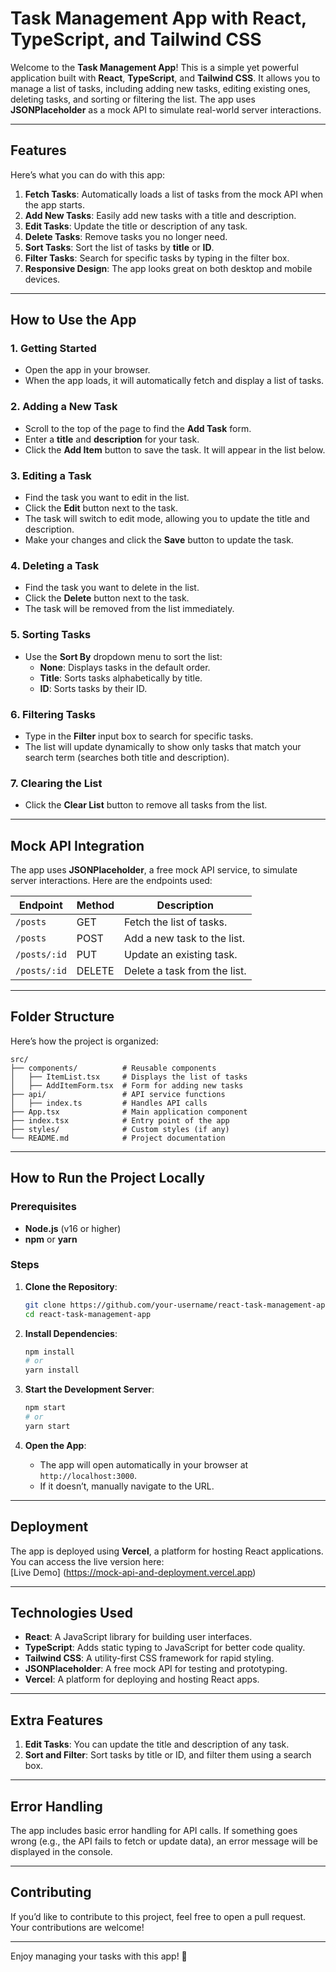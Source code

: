 # Task Management App with React, TypeScript, and Tailwind CSS

Welcome to the **Task Management App**! This is a simple yet powerful application built with **React**, **TypeScript**, and **Tailwind CSS**. It allows you to manage a list of tasks, including adding new tasks, editing existing ones, deleting tasks, and sorting or filtering the list. The app uses **JSONPlaceholder** as a mock API to simulate real-world server interactions.

---

## Features

Here’s what you can do with this app:

1. **Fetch Tasks**: Automatically loads a list of tasks from the mock API when the app starts.
2. **Add New Tasks**: Easily add new tasks with a title and description.
3. **Edit Tasks**: Update the title or description of any task.
4. **Delete Tasks**: Remove tasks you no longer need.
5. **Sort Tasks**: Sort the list of tasks by **title** or **ID**.
6. **Filter Tasks**: Search for specific tasks by typing in the filter box.
7. **Responsive Design**: The app looks great on both desktop and mobile devices.

---

## How to Use the App

### 1. **Getting Started**
- Open the app in your browser.
- When the app loads, it will automatically fetch and display a list of tasks.

### 2. **Adding a New Task**
- Scroll to the top of the page to find the **Add Task** form.
- Enter a **title** and **description** for your task.
- Click the **Add Item** button to save the task. It will appear in the list below.

### 3. **Editing a Task**
- Find the task you want to edit in the list.
- Click the **Edit** button next to the task.
- The task will switch to edit mode, allowing you to update the title and description.
- Make your changes and click the **Save** button to update the task.

### 4. **Deleting a Task**
- Find the task you want to delete in the list.
- Click the **Delete** button next to the task.
- The task will be removed from the list immediately.

### 5. **Sorting Tasks**
- Use the **Sort By** dropdown menu to sort the list:
  - **None**: Displays tasks in the default order.
  - **Title**: Sorts tasks alphabetically by title.
  - **ID**: Sorts tasks by their ID.

### 6. **Filtering Tasks**
- Type in the **Filter** input box to search for specific tasks.
- The list will update dynamically to show only tasks that match your search term (searches both title and description).

### 7. **Clearing the List**
- Click the **Clear List** button to remove all tasks from the list.

---

## Mock API Integration

The app uses **JSONPlaceholder**, a free mock API service, to simulate server interactions. Here are the endpoints used:

| Endpoint                | Method | Description                          |
|-------------------------|--------|--------------------------------------|
| `/posts`                | GET    | Fetch the list of tasks.             |
| `/posts`                | POST   | Add a new task to the list.          |
| `/posts/:id`            | PUT    | Update an existing task.             |
| `/posts/:id`            | DELETE | Delete a task from the list.         |

---

## Folder Structure

Here’s how the project is organized:

```
src/
├── components/          # Reusable components
│   ├── ItemList.tsx     # Displays the list of tasks
│   ├── AddItemForm.tsx  # Form for adding new tasks
├── api/                 # API service functions
│   ├── index.ts         # Handles API calls
├── App.tsx              # Main application component
├── index.tsx            # Entry point of the app
├── styles/              # Custom styles (if any)
└── README.md            # Project documentation
```

---

## How to Run the Project Locally

### Prerequisites
- **Node.js** (v16 or higher)
- **npm** or **yarn**

### Steps

1. **Clone the Repository**:
   ```bash
   git clone https://github.com/your-username/react-task-management-app.git
   cd react-task-management-app
   ```

2. **Install Dependencies**:
   ```bash
   npm install
   # or
   yarn install
   ```

3. **Start the Development Server**:
   ```bash
   npm start
   # or
   yarn start
   ```

4. **Open the App**:
   - The app will open automatically in your browser at `http://localhost:3000`.
   - If it doesn’t, manually navigate to the URL.

---

## Deployment

The app is deployed using **Vercel**, a platform for hosting React applications. You can access the live version here:  
[Live Demo] (https://mock-api-and-deployment.vercel.app)

---

## Technologies Used

- **React**: A JavaScript library for building user interfaces.
- **TypeScript**: Adds static typing to JavaScript for better code quality.
- **Tailwind CSS**: A utility-first CSS framework for rapid styling.
- **JSONPlaceholder**: A free mock API for testing and prototyping.
- **Vercel**: A platform for deploying and hosting React apps.

---

## Extra Features

1. **Edit Tasks**: You can update the title and description of any task.
2. **Sort and Filter**: Sort tasks by title or ID, and filter them using a search box.

---

## Error Handling

The app includes basic error handling for API calls. If something goes wrong (e.g., the API fails to fetch or update data), an error message will be displayed in the console.

---

## Contributing

If you’d like to contribute to this project, feel free to open a pull request. Your contributions are welcome!

---

Enjoy managing your tasks with this app! 🚀
